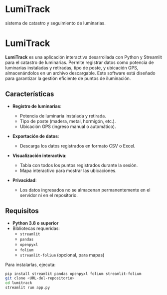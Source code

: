 # LumiTrack
sistema de catastro y seguimiento de luminarias.
# LumiTrack

**LumiTrack** es una aplicación interactiva desarrollada con Python y Streamlit para el catastro de luminarias. Permite registrar datos como potencia de luminarias instaladas y retiradas, tipo de poste, y ubicación GPS, almacenándolos en un archivo descargable. Este software está diseñado para garantizar la gestión eficiente de puntos de iluminación.

## Características

- **Registro de luminarias**:
  - Potencia de luminaria instalada y retirada.
  - Tipo de poste (madera, metal, hormigón, etc.).
  - Ubicación GPS (ingreso manual o automático).
  
- **Exportación de datos**:
  - Descarga los datos registrados en formato CSV o Excel.

- **Visualización interactiva**:
  - Tabla con todos los puntos registrados durante la sesión.
  - Mapa interactivo para mostrar las ubicaciones.

- **Privacidad**:
  - Los datos ingresados no se almacenan permanentemente en el servidor ni en el repositorio.

## Requisitos

- **Python 3.8 o superior**
- Bibliotecas requeridas:
  - `streamlit`
  - `pandas`
  - `openpyxl`
  - `folium`
  - `streamlit-folium` (opcional, para mapas)

Para instalarlas, ejecuta:
```bash
pip install streamlit pandas openpyxl folium streamlit-folium
git clone <URL-del-repositorio>
cd lumitrack
streamlit run app.py

